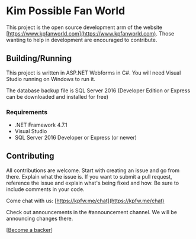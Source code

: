# Kim Possible Fan World

This project is the open source development arm of the website [https://www.kpfanworld.com](https://www.kpfanworld.com). Those wanting to help in development are encouraged to contribute.

## Building/Running

This project is written in ASP.NET Webforms in C#. You will need Visual Studio running on Windows to run it.

The database backup file is SQL Server 2016 (Developer Edition or Express can be downloaded and installed for free)

### Requirements

* .NET Framework 4.7.1
* Visual Studio
* SQL Server 2016 Developer or Express (or newer)

## Contributing

All contributions are welcome. Start with creating an issue and go from there. Explain what the issue is. If you want to submit a pull request, reference the issue and explain what's being fixed and how. Be sure to include comments in your code.

Come chat with us: [https://kpfw.me/chat](https://kpfw.me/chat)

Check out announcements in the #announcement channel. We will be announcing changes there.

[[Become a backer](https://opencollective.com/kp-fan-world)]